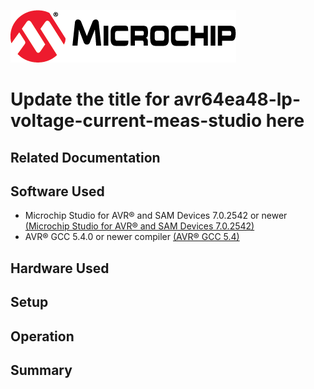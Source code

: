 <!-- Please do not change this logo with link -->

[![MCHP](images/microchip.png)](https://www.microchip.com)

# Update the title for avr64ea48-lp-voltage-current-meas-studio here

<!-- This is where the introduction to the example goes, including mentioning the peripherals used -->

## Related Documentation

<!-- Any information about an application note or tech brief can be linked here. Use unbreakable links!
     In addition a link to the device family landing page and relevant peripheral pages as well:
     - [AN3381 - Brushless DC Fan Speed Control Using Temperature Input and Tachometer Feedback](https://microchip.com/00003381/)
     - [PIC18F-Q10 Family Product Page](https://www.microchip.com/design-centers/8-bit/pic-mcus/device-selection/pic18f-q10-product-family) -->

## Software Used

<!-- All software used in this example must be listed here. Use unbreakable links!
     - MPLAB® X IDE 5.30 or newer [(microchip.com/mplab/mplab-x-ide)](http://www.microchip.com/mplab/mplab-x-ide)
     - MPLAB® XC8 2.10 or a newer compiler [(microchip.com/mplab/compilers)](http://www.microchip.com/mplab/compilers)
     - MPLAB® Code Configurator (MCC) 3.95.0 or newer [(microchip.com/mplab/mplab-code-configurator)](https://www.microchip.com/mplab/mplab-code-configurator)
     - MPLAB® Code Configurator (MCC) Device Libraries PIC10 / PIC12 / PIC16 / PIC18 MCUs [(microchip.com/mplab/mplab-code-configurator)](https://www.microchip.com/mplab/mplab-code-configurator)
     - Microchip PIC18F-Q Series Device Support (1.4.109) or newer [(packs.download.microchip.com/)](https://packs.download.microchip.com/) -->

- Microchip Studio for AVR® and SAM Devices 7.0.2542 or newer [(Microchip Studio for AVR® and SAM Devices 7.0.2542)](https://www.microchip.com/en-us/development-tools-tools-and-software/microchip-studio-for-avr-and-sam-devices?utm_source=GitHub&utm_medium=TextLink&utm_campaign=MCU8_MMTCha_MPAE_Examples&utm_content=avr64ea48-lp-voltage-current-meas-studio-github)
- AVR® GCC 5.4.0 or newer compiler [(AVR® GCC 5.4)](https://www.microchip.com/en-us/development-tools-tools-and-software/gcc-compilers-avr-and-arm?utm_source=GitHub&utm_medium=TextLink&utm_campaign=MCU8_MMTCha_MPAE_Examples&utm_content=avr64ea48-lp-voltage-current-meas-studio-github)

## Hardware Used

<!-- All hardware used in this example must be listed here. Use unbreakable links!
     - PIC18F47Q10 Curiosity Nano [(DM182029)](https://www.microchip.com/Developmenttools/ProductDetails/DM182029)
     - Curiosity Nano Base for Click boards™ [(AC164162)](https://www.microchip.com/Developmenttools/ProductDetails/AC164162)
     - POT Click board™ [(MIKROE-3402)](https://www.mikroe.com/pot-click) -->

## Setup

<!-- Explain how to connect hardware and set up software. Depending on complexity, step-by-step instructions and/or tables and/or images can be used -->

## Operation

<!-- Explain how to operate the example. Depending on complexity, step-by-step instructions and/or tables and/or images can be used -->

## Summary

<!-- Summarize what the example has shown -->
